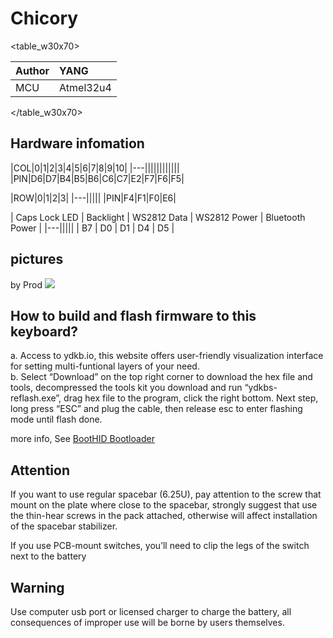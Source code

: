 # Chicory

<table_w30x70>

|Author |YANG |
|:--- |:--- |
|MCU|Atmel32u4|

</table_w30x70>

## Hardware infomation

|COL|0|1|2|3|4|5|6|7|8|9|10|
|---||||||||||||
|PIN|D6|D7|B4|B5|B6|C6|C7|E2|F7|F6|F5|

|ROW|0|1|2|3|
|---|||||
|PIN|F4|F1|F0|E6|

| Caps Lock LED | Backlight | WS2812 Data | WS2812 Power | Bluetooth Power |
|---|||||
| B7 | D0 | D1 | D4 | D5 |

## pictures
by Prod
![](/assets/chicory-01.jpg?660)



## How to build and flash firmware to this keyboard?

a. Access to ydkb.io, this website offers user-friendly visualization interface for setting multi-funtional layers of your need.  
b. Select “Download” on the top right corner to download the hex file and tools, decompressed the tools kit you download and run “ydkbs-reflash.exe”, drag hex file to the program, click the right bottom. Next step, long press “ESC” and plug the cable, then release esc to enter flashing mode until flash done.

more info, See [BootHID Bootloader](/en/bootloader/boothid)

## Attention

If you want to use regular spacebar (6.25U), pay attention to the screw that mount on the plate where close to the spacebar, strongly suggest that use the thin-hear screws in the pack attached, otherwise will affect installation of the spacebar stabilizer.

If you use PCB-mount switches, you’ll need to clip the legs of the switch next to the battery


## Warning

Use computer usb port or licensed charger to charge the battery, all consequences of improper use will be borne by users themselves.


